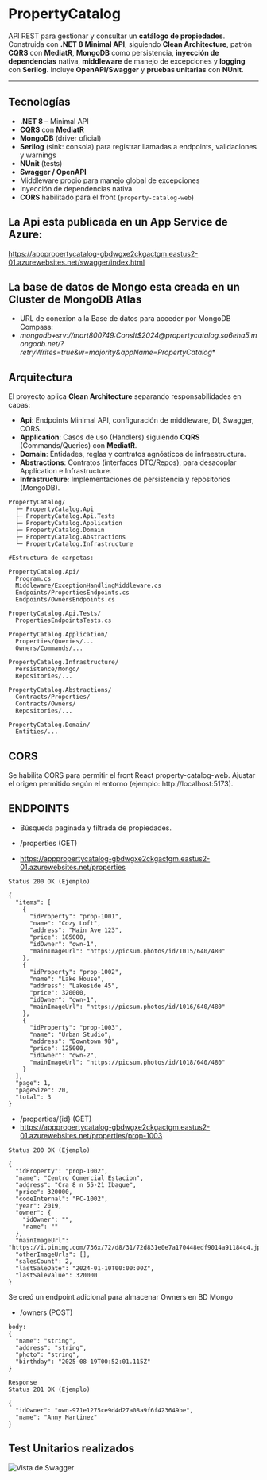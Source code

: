# PropertyCatalog

API REST para gestionar y consultar un **catálogo de propiedades**.  
Construida con **.NET 8 Minimal API**, siguiendo **Clean Architecture**, patrón **CQRS** con **MediatR**, **MongoDB** como persistencia, **inyección de dependencias** nativa, **middleware** de manejo de excepciones y **logging** con **Serilog**. Incluye **OpenAPI/Swagger** y **pruebas unitarias** con **NUnit**.

--------------------------------------------------------------
## Tecnologías

- **.NET 8** – Minimal API  
- **CQRS** con **MediatR**  
- **MongoDB** (driver oficial)  
- **Serilog** (sink: consola) para registrar llamadas a endpoints, validaciones y warnings  
- **NUnit** (tests)  
- **Swagger / OpenAPI**  
- Middleware propio para manejo global de excepciones  
- Inyección de dependencias nativa  
- **CORS** habilitado para el front (`property-catalog-web`)


## La Api esta publicada en un App Service de Azure: 
https://apppropertycatalog-gbdwgxe2ckgactgm.eastus2-01.azurewebsites.net/swagger/index.html
## La base de datos de Mongo esta creada en un Cluster de MongoDB Atlas
- URL de conexion a la Base de datos para acceder por MongoDB Compass: 
-  **mongodb+srv://mart800749:Conslt$2024*@propertycatalog.so6eha5.mongodb.net/?retryWrites=true&w=majority&appName=PropertyCatalog**


## Arquitectura

El proyecto aplica **Clean Architecture** separando responsabilidades en capas:

- **Api**: Endpoints Minimal API, configuración de middleware, DI, Swagger, CORS.
- **Application**: Casos de uso (Handlers) siguiendo **CQRS** (Commands/Queries) con **MediatR**.
- **Domain**: Entidades, reglas y contratos agnósticos de infraestructura.
- **Abstractions**: Contratos (interfaces DTO/Repos), para desacoplar Application e Infrastructure.
- **Infrastructure**: Implementaciones de persistencia y repositorios (MongoDB).

```text
PropertyCatalog/
  ├─ PropertyCatalog.Api
  ├─ PropertyCatalog.Api.Tests
  ├─ PropertyCatalog.Application
  ├─ PropertyCatalog.Domain
  ├─ PropertyCatalog.Abstractions
  └─ PropertyCatalog.Infrastructure

#Estructura de carpetas:
  
PropertyCatalog.Api/
  Program.cs
  Middleware/ExceptionHandlingMiddleware.cs
  Endpoints/PropertiesEndpoints.cs
  Endpoints/OwnersEndpoints.cs

PropertyCatalog.Api.Tests/
  PropertiesEndpointsTests.cs

PropertyCatalog.Application/
  Properties/Queries/...
  Owners/Commands/...

PropertyCatalog.Infrastructure/
  Persistence/Mongo/
  Repositories/...

PropertyCatalog.Abstractions/
  Contracts/Properties/
  Contracts/Owners/
  Repositories/...

PropertyCatalog.Domain/
  Entities/...
````

## CORS

Se habilita CORS para permitir el front React property-catalog-web.
Ajustar el origen permitido según el entorno (ejemplo: http://localhost:5173).


## ENDPOINTS
- Búsqueda paginada y filtrada de propiedades.
- /properties (GET)

- https://apppropertycatalog-gbdwgxe2ckgactgm.eastus2-01.azurewebsites.net/properties


```text
Status 200 OK (Ejemplo)

{
  "items": [
    {
      "idProperty": "prop-1001",
      "name": "Cozy Loft",
      "address": "Main Ave 123",
      "price": 185000,
      "idOwner": "own-1",
      "mainImageUrl": "https://picsum.photos/id/1015/640/480"
    },
    {
      "idProperty": "prop-1002",
      "name": "Lake House",
      "address": "Lakeside 45",
      "price": 320000,
      "idOwner": "own-1",
      "mainImageUrl": "https://picsum.photos/id/1016/640/480"
    },
    {
      "idProperty": "prop-1003",
      "name": "Urban Studio",
      "address": "Downtown 9B",
      "price": 125000,
      "idOwner": "own-2",
      "mainImageUrl": "https://picsum.photos/id/1018/640/480"
    }
  ],
  "page": 1,
  "pageSize": 20,
  "total": 3
}
````


- /properties/{id} (GET)
- https://apppropertycatalog-gbdwgxe2ckgactgm.eastus2-01.azurewebsites.net/properties/prop-1003

```text
Status 200 OK (Ejemplo)

{
  "idProperty": "prop-1002",
  "name": "Centro Comercial Estacion",
  "address": "Cra 8 n 55-21 Ibague",
  "price": 320000,
  "codeInternal": "PC-1002",
  "year": 2019,
  "owner": {
    "idOwner": "",
    "name": ""
  },
  "mainImageUrl": "https://i.pinimg.com/736x/72/d8/31/72d831e0e7a170448edf9014a91184c4.jpg",
  "otherImageUrls": [],
  "salesCount": 2,
  "lastSaleDate": "2024-01-10T00:00:00Z",
  "lastSaleValue": 320000
}
````

Se creó un endpoint adicional para almacenar Owners en BD Mongo
- /owners (POST)

```text
body:
{
  "name": "string",
  "address": "string",
  "photo": "string",
  "birthday": "2025-08-19T00:52:01.115Z"
}

Response
Status 201 OK (Ejemplo)

{
  "idOwner": "own-971e1275ce9d4d27a08a9f6f423649be",
  "name": "Anny Martinez"
}
````

## Test Unitarios realizados
![Vista de Swagger](TestUnitarios.png "Test Unitarios")